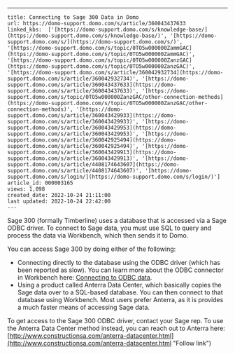 ---
    title: Connecting to Sage 300 Data in Domo
    url: https://domo-support.domo.com/s/article/360043437633
    linked_kbs:  ['[https://domo-support.domo.com/s/knowledge-base/](https://domo-support.domo.com/s/knowledge-base/)', '[https://domo-support.domo.com/s/](https://domo-support.domo.com/s/)', '[https://domo-support.domo.com/s/topic/0TO5w000000ZammGAC](https://domo-support.domo.com/s/topic/0TO5w000000ZammGAC)', '[https://domo-support.domo.com/s/topic/0TO5w000000ZanzGAC](https://domo-support.domo.com/s/topic/0TO5w000000ZanzGAC)', '[https://domo-support.domo.com/s/article/360042932734](https://domo-support.domo.com/s/article/360042932734)', '[https://domo-support.domo.com/s/article/360043437633](https://domo-support.domo.com/s/article/360043437633)', '[https://domo-support.domo.com/s/topic/0TO5w000000ZanzGAC/other-connection-methods](https://domo-support.domo.com/s/topic/0TO5w000000ZanzGAC/other-connection-methods)', '[https://domo-support.domo.com/s/article/360043429933](https://domo-support.domo.com/s/article/360043429933)', '[https://domo-support.domo.com/s/article/360043429953](https://domo-support.domo.com/s/article/360043429953)', '[https://domo-support.domo.com/s/article/360042925494](https://domo-support.domo.com/s/article/360042925494)', '[https://domo-support.domo.com/s/article/360043429913](https://domo-support.domo.com/s/article/360043429913)', '[https://domo-support.domo.com/s/article/4408174643607](https://domo-support.domo.com/s/article/4408174643607)', '[https://domo-support.domo.com/s/login/](https://domo-support.domo.com/s/login/)']
    article_id: 000003165
    views: 1,098
    created_date: 2022-10-24 21:11:00
    last updated: 2022-10-24 22:42:00
    ---



Sage 300 (formally Timberline) uses a database that is accessed via a Sage ODBC driver. To connect to Sage data, you must use SQL to query and process the data via Workbench, which then sends it to Domo.


You can access Sage 300 by doing either of the following:


* Connecting directly to the database using the ODBC driver (which has been reported as slow). You can learn more about the ODBC connector in Workbench here: [Connecting to ODBC data](/s/article/360042932734 "Creating a Job for Uploading Data Using Workbench 4").
* Using a product called Anterra Data Center, which basically copies the Sage data over to a SQL-based database. You can then connect to that database using Workbench. Most users prefer Anterra, as it is provides a much faster means of accessing Sage data.


To get access to the Sage 300 ODBC driver, contact your Sage rep. To use the Anterra Data Center method instead, you can reach out to Anterra here:  [http://www.constructionsa.com/anterra-datacenter.html](http://www.constructionsa.com/anterra-datacenter.html "Follow link")

